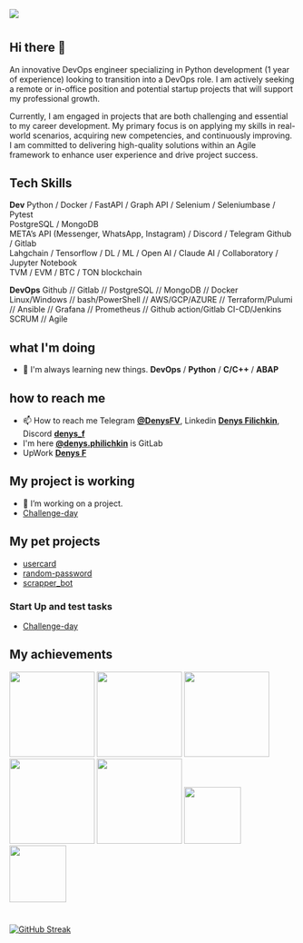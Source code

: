 <!-- @format -->
![](https://komarev.com/ghpvc/?username=DenysPhV&color=blueviolet)
#
## Hi there 👋

<p>
An innovative DevOps engineer specializing in Python development (1 year of experience) looking to transition into a DevOps role. I am actively seeking a remote or in-office position and potential startup projects that will support my professional growth.
</p>
<p>
Currently, I am engaged in projects that are both challenging and essential to my career development. My primary focus is on applying my skills in real-world scenarios, acquiring new competencies, and continuously improving. I am committed to delivering high-quality solutions within an Agile framework to enhance user experience and drive project success.
</p>

## Tech Skills
**Dev**
Python / Docker / FastAPI / Graph API / Selenium / Seleniumbase / Pytest <br />
PostgreSQL / MongoDB <br />
META’s API (Messenger, WhatsApp, Instagram) / Discord / Telegram
Github / Gitlab <br /> 
Lahgchain / Tensorflow / DL / ML / Open AI / Claude AI / Collaboratory / Jupyter Notebook <br />
TVM / EVM / BTC / TON blockchain


**DevOps**
Github // Gitlab // PostgreSQL // MongoDB // Docker <br />
Linux/Windows // bash/PowerShell // AWS/GCP/AZURE // Terraform/Pulumi // Ansible // Grafana // Prometheus // Github action/Gitlab CI-CD/Jenkins <br />
SCRUM // Agile


## what I'm doing

- 🌱 I'm always learning new things. **DevOps** / **Python** / **C/C++** / **ABAP**

## how to reach me

- 📫 How to reach me Telegram **[@DenysFV](https://t.me/DenysFV)**, Linkedin **[Denys Filichkin](linkedin.com/in/denys-filichkin-30483390)**, Discord **[denys_f](https://discord.com/channels/@me)**
- I'm here **[@denys.philichkin](https://gitlab.com/denys.philichkin)** is GitLab
- UpWork **[Denys F](https://www.upwork.com/freelancers/~0120ef95e827868713?mp_source=share)**

## My project is working

- 🔭 I’m working on a project.
- [Challenge-day](https://github.com/Challenge-day)

## My pet projects

- [usercard](https://github.com/DenysPhV/USERCARD)
- [random-password](https://github.com/DenysPhV/random-password)
- [scrapper_bot](https://github.com/DenysPhV/scrapper_bot)

### Start Up and test tasks

- [Challenge-day](https://github.com/Challenge-day)

## My achievements
<img src="https://github.com/user-attachments/assets/4bdc897e-5630-4038-afc2-4cd91721092c" width="150"/>
<img src="https://github.com/user-attachments/assets/cf75f765-508f-4c8f-a407-679a16d89375" width="150"/>
<img src="https://github.com/user-attachments/assets/9d5afa12-a8fa-4b56-8dc3-f8ba0e9124dd" width="150"/>
<img src="https://github.com/user-attachments/assets/e2c8ecf1-a4c1-4f1a-b7fc-81bbf32de38a" width="150"/>
<img src="https://github.com/user-attachments/assets/77c9c6f4-d400-4688-a404-b3e1645d82cc" width="150"/>
<img src="https://github.com/user-attachments/assets/11a2ea6f-c7d9-456e-84a5-1c861f6ad5be" width="100"/>
<img src="https://github.com/user-attachments/assets/5ada3c89-bece-45f1-9953-68ff1651e807" width="100"/>

#
[![GitHub Streak](https://streak-stats.demolab.com?user=DenysPhV&theme=merko&border_radius=5&short_numbers=true&date_format=j%20M%5B%20Y%5D&mode=weekly)](https://git.io/streak-stats)









